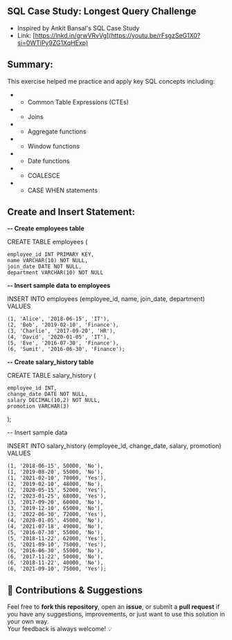   ## **SQL Case Study: Longest Query Challenge**
 * Inspired by Ankit Bansal's SQL Case Study
 * Link: [https://lnkd.in/grwVRvVg](https://youtu.be/rFsgzSeG1X0?si=0WTiPy9ZG1XqHExp)


## **Summary:**

This exercise helped me practice and apply key SQL concepts including:
 * - Common Table Expressions (CTEs)
 * - Joins
 * - Aggregate functions
 * - Window functions
 * - Date functions
 * - COALESCE
 * - CASE WHEN statements

## **Create and Insert Statement:**


**-- Create employees table**


CREATE TABLE employees (

    employee_id INT PRIMARY KEY,
    name VARCHAR(10) NOT NULL,
    join_date DATE NOT NULL,
    department VARCHAR(10) NOT NULL

**-- Insert sample  data to  employees**

INSERT INTO employees (employee_id, name, join_date, department)
VALUES

    (1, 'Alice', '2018-06-15', 'IT'),
    (2, 'Bob', '2019-02-10', 'Finance'),
    (3, 'Charlie', '2017-09-20', 'HR'),
    (4, 'David', '2020-01-05', 'IT'),
    (5, 'Eve', '2016-07-30', 'Finance'),
    (6, 'Sumit', '2016-06-30', 'Finance');

**-- Create salary_history table**

CREATE TABLE salary_history (

    employee_id INT,
    change_date DATE NOT NULL,
    salary DECIMAL(10,2) NOT NULL,
    promotion VARCHAR(3)
);


-- Insert sample data


INSERT INTO salary_history (employee_id, change_date, salary, promotion)
VALUES

    (1, '2018-06-15', 50000, 'No'),
    (1, '2019-08-20', 55000, 'No'),
    (1, '2021-02-10', 70000, 'Yes'),
    (2, '2019-02-10', 48000, 'No'),
    (2, '2020-05-15', 52000, 'Yes'),
    (2, '2023-01-25', 68000, 'Yes'),
    (3, '2017-09-20', 60000, 'No'),
    (3, '2019-12-10', 65000, 'No'),
    (3, '2022-06-30', 72000, 'Yes'),
    (4, '2020-01-05', 45000, 'No'),
    (4, '2021-07-18', 49000, 'No'),
    (5, '2016-07-30', 55000, 'No'),
    (5, '2018-11-22', 62000, 'Yes'),
    (5, '2021-09-10', 75000, 'Yes'),
    (6, '2016-06-30', 55000, 'No'),
    (6, '2017-11-22', 50000, 'No'),
    (6, '2018-11-22', 40000, 'No'),
    (6, '2021-09-10', 75000, 'Yes');


   ## **🙌 Contributions & Suggestions**

Feel free to **fork this repository**, open an **issue**, or submit a **pull request** if you have any suggestions, improvements, or just want to use this solution in your own way.  
Your feedback is always welcome! 💡
